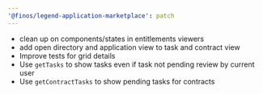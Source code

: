 ```yaml
---
'@finos/legend-application-marketplace': patch
---
```


- clean up on components/states in entitlements viewers
- add open directory and application view to task and contract view
- Improve tests for grid details
- Use `getTasks` to show tasks even if task not pending review by current user
- Use `getContractTasks` to show pending tasks for contracts
